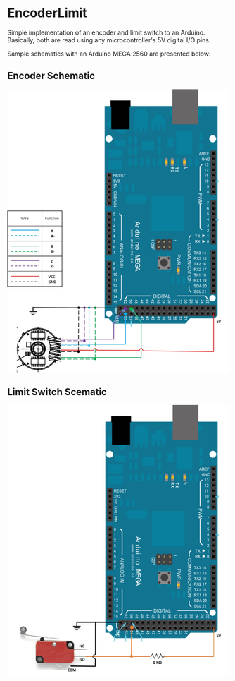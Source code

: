 # EncoderLimit
Simple implementation of an encoder and limit switch to an Arduino. Basically, both are read using any microcontroller's 5V digital I/O pins.

Sample schematics with an Arduino MEGA 2560 are presented below:

## Encoder Schematic
![](encSchem.jpg)
## Limit Switch Scematic
![](limitswitch.jpg)
